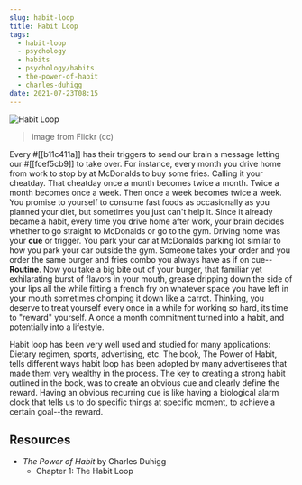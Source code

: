 ```yaml
---
slug: habit-loop
title: Habit Loop
tags:
  - habit-loop
  - psychology
  - habits
  - psychology/habits
  - the-power-of-habit
  - charles-duhigg
date: 2021-07-23T08:15
---
```



![Habit Loop](https://live.staticflickr.com/8330/8103644112_917b0c67bb_c.jpg)
> image from Flickr (cc)

Every #[[b11c411a]] has their triggers to send our brain a message letting our
#[[fcef5cb9]] to take over. For instance, every month you drive home from work
to stop by at McDonalds to buy some fries. Calling it your cheatday.  That
cheatday once a month becomes twice a month. Twice a month becomes once a week.
Then once a week becomes twice a week. You promise to yourself to consume fast
foods as occasionally as you planned your diet, but sometimes you just can't
help it. Since it already became a habit, every time you drive home after work,
your brain decides whether to go straight to McDonalds or go to the gym. Driving
home was your **cue** or trigger. You park your car at McDonalds parking lot
similar to how you park your car outside the gym. Someone takes your order and
you order the same burger and fries combo you always have as if on
cue--**Routine**. Now you take a big bite out of your burger, that familiar yet
exhilarating burst of flavors in your mouth, grease dripping down the side of
your lips all the while fitting a french fry on whatever space you have left in
your mouth sometimes chomping it down like a carrot. Thinking, you deserve to
treat yourself every once in a while for working so hard, its time to "reward"
yourself. A once a month commitment turned into a habit, and potentially into
a lifestyle.

Habit loop has been very well used and studied for many applications: Dietary
regimen, sports, advertising, etc. The book, The Power of Habit, tells different
ways habit loop has been adopted by many advertiseres that made them very
wealthy in the process. The key to creating a strong habit outlined in the book,
was to create an obvious cue and clearly define the reward. Having an obvious
recurring cue is like having a biological alarm clock that tells us to do
specific things at specific moment, to achieve a certain goal--the reward.

## Resources

- _The Power of Habit_ by Charles Duhigg
  - Chapter 1: The Habit Loop

